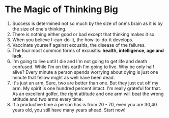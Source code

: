 # The Magic of Thinking Big

1. Success is determined not so much by the size of one's brain as it is by the size of one's thinking.
2. There is nothing either good or bad except that thinking makes it so.
3. When you believe I-can-do-it, the how-to-do-it develops. 
4. Vaccinate yourself against excusitis, the disease of the failures. 
5. The four most common forms of excusitis: **health, intelligence, age and luck**.
6. I'm going to live until I die and I'm not going to get life and death confused. While I'm on this earth I'm going to live. Why be only half alive? Every minute a person spends worrying about dying is just one minute that fellow might as well have been dead. 
7. It's just an arm, Sure, two are better than one. But they just cut off my arm. My spirit is one hundred percent intact. I'm really grateful for that. As an excellent golfer, the right attitude and one arm will beat the wrong attitude and two arms every time.
8. If a productive time a person has is from 20 - 70, even you are 30,40 years old, you still have many years ahead. Start now!
